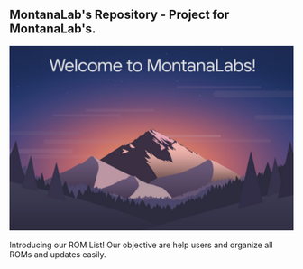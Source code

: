 ## MontanaLab's Repository - Project for MontanaLab's.

![Home](https://github.com/NowDev/MontanaLabs/blob/master/Resources/Home.jpg)

Introducing our ROM List!
Our objective are help users and organize all ROMs and updates easily.
